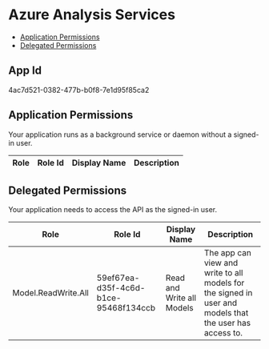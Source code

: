 # Azure Analysis Services
- [Application Permissions](#application-permissions)
- [Delegated Permissions](#delegated-permissions)

## App Id
4ac7d521-0382-477b-b0f8-7e1d95f85ca2

## Application Permissions
Your application runs as a background service or daemon without a signed-in user.

| Role | Role Id | Display Name | Description |
|---|---|---|---|

## Delegated Permissions
Your application needs to access the API as the signed-in user. 

| Role | Role Id | Display Name | Description |
|---|---|---|---|
| Model.ReadWrite.All | 59ef67ea-d35f-4c6d-b1ce-95468f134ccb | Read and Write all Models | The app can view and write to all models for the signed in user and models that the user has access to. |


